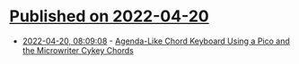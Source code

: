# [Published on 2022-04-20](index.md)

* [2022-04-20, 08:09:08](https://news.ycombinator.com/item?id=31094065) - [Agenda-Like Chord Keyboard Using a Pico and the Microwriter Cykey Chords](https://github.com/CrazyRobMiles/PICO-Chord-keyboard)
